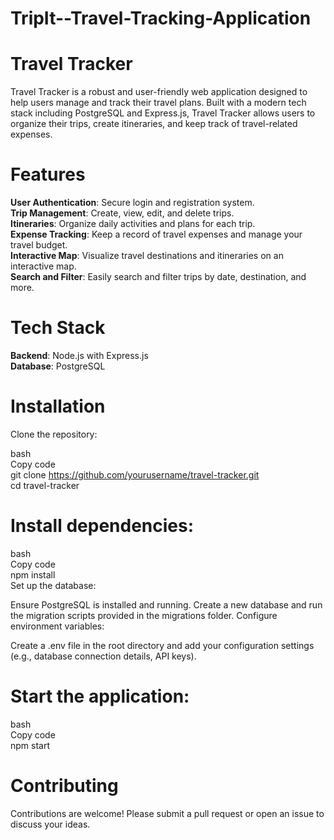 # TripIt--Travel-Tracking-Application

# Travel Tracker
Travel Tracker is a robust and user-friendly web application designed to help users manage and track their travel plans. Built with a modern tech stack including PostgreSQL and Express.js, Travel Tracker allows users to organize their trips, create itineraries, and keep track of travel-related expenses.

# Features
**User Authentication**: Secure login and registration system.<br>
**Trip Management**: Create, view, edit, and delete trips.<br>
**Itineraries**: Organize daily activities and plans for each trip.<br>
**Expense Tracking**: Keep a record of travel expenses and manage your travel budget.<br>
**Interactive Map**: Visualize travel destinations and itineraries on an interactive map.<br>
**Search and Filter**: Easily search and filter trips by date, destination, and more.<br>
# Tech Stack
**Backend**: Node.js with Express.js<br>
**Database**: PostgreSQL
<br>
# Installation
Clone the repository:

bash<br>
Copy code<br>
git clone https://github.com/yourusername/travel-tracker.git<br>
cd travel-tracker<br>
# Install dependencies:

bash<br>
Copy code<br>
npm install<br>
Set up the database:

Ensure PostgreSQL is installed and running.
Create a new database and run the migration scripts provided in the migrations folder.
Configure environment variables:

Create a .env file in the root directory and add your configuration settings (e.g., database connection details, API keys).
# Start the application:

bash <br>
Copy code<br>
npm start <br>
# Contributing
Contributions are welcome! Please submit a pull request or open an issue to discuss your ideas.



